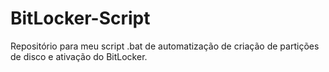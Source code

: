# BitLocker-Script
Repositório para meu script .bat de automatização de criação de partições de disco e ativação do BitLocker.
